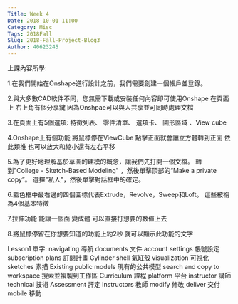 ```yaml
---
Title: Week 4
Date: 2018-10-01 11:00
Category: Misc
Tags: 2018Fall
Slug: 2018-Fall-Project-Blog3
Author: 40623245
---
```

上課內容所學:

1.在我們開始在Onshape進行設計之前，我們需要創建一個帳戶並登錄。

2.與大多數CAD軟件不同，您無需下載或安裝任何內容即可使用Onshape 
在頁面上 右上角有個分享鍵 因為Onshpae可以與人共享並可同時處理文檔

3.在頁面上有5個選項: 特徵列表、 零件清單、 選項卡、 圖形區域 、View cube

4.Onshape上有個功能 將鼠標停在ViewCube 點擊正面就會讓立方體轉到正面 依此類推 也可以放大和縮小還有左右平移

5.為了更好地理解基於草圖的建模的概念，讓我們先打開一個文檔。
轉到"College - Sketch-Based Modeling" ，然後單擊頂部的“Make a private copy”。
選擇"私人"，然後單擊對話框中的確定。

6.藍色框中最右邊的四個圖標代表Extrude，Revolve，Sweep和Loft。 這些被稱為4個基本特徵

7.拉伸功能 能讓一個面 變成體 可以直接打想要的數值上去

8.將鼠標停留在你想要知道的功能上約2秒 就可以顯示此功能的文字

Lesson1 單字:   navigating 導航    documents 文件
account settings 帳號設定              subscription plans 訂閱計畫
Cylinder shell 氣缸殼                         visualization 可視化
sketches 素描                                         Existing public models 現有的公共模型
search and copy to workspace 搜索並複製到工作區
Curriculum 課程                                   platform 平台
instructor 講師                                      technical 技術
Assessment 評定                                 Instructors 教師
modify 修改                                            deliver 交付
mobile 移動

<!-- PELICAN_END_SUMMARY -->

